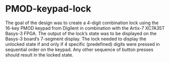 # PMOD-keypad-lock
The goal of the design was to create a 4-digit combination lock using the 16-key PMOD keypad from Digilent in combination with the Artix-7 XC7A35T Basys-3 FPGA. The output of the lock’s state was to be displayed on the Basys-3 board’s 7-segment display. The lock needed to display the unlocked state if and only if 4 specific (predefined) digits were pressed in sequential order on the keypad. Any other sequence of button presses should result in the locked state.
